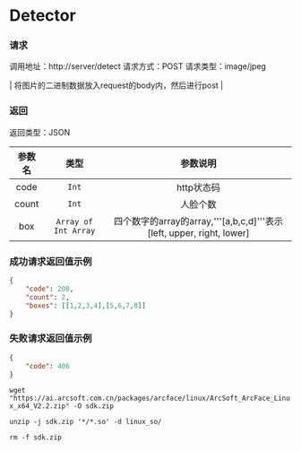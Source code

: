 # Detector

### 请求

调用地址：http://server/detect
请求方式：POST
请求类型：image/jpeg

| 将图片的二进制数据放入request的body内，然后进行post |

### 返回

返回类型：JSON

| 参数名 | 类型 | 参数说明 |
| :----: | :--: | :------: |
| code | `Int` | http状态码 |
| count | `Int` | 人脸个数 |
| box | `Array of Int Array` | 四个数字的array的array,'''[a,b,c,d]'''表示[left, upper, right, lower]|

### 成功请求返回值示例

```json
{
	"code": 200,
	"count": 2,
  	"boxes": [[1,2,3,4],[5,6,7,8]]
}
```

### 失败请求返回值示例

```json
{
	"code": 406
}
```

`wget "https://ai.arcsoft.com.cn/packages/arcface/linux/ArcSoft_ArcFace_Linux_x64_V2.2.zip" -O sdk.zip`

`unzip -j sdk.zip '*/*.so' -d linux_so/`

`rm -f sdk.zip`